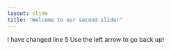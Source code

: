 ```yaml
---
layout: slide
title: "Welcome to our second slide!"
---
```

I have changed line 5
Use the left arrow to go back up!
